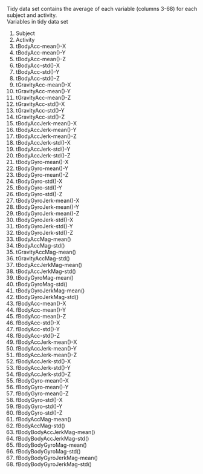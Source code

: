 Tidy data set contains the average of each variable (columns 3-68) for each subject and activity.  
Variables in tidy data set  
1. Subject  
2. Activity  
3. tBodyAcc-mean()-X  
4. tBodyAcc-mean()-Y  
5. tBodyAcc-mean()-Z  
6. tBodyAcc-std()-X  
7. tBodyAcc-std()-Y  
8. tBodyAcc-std()-Z  
9. tGravityAcc-mean()-X  
10. tGravityAcc-mean()-Y  
11. tGravityAcc-mean()-Z  
12. tGravityAcc-std()-X  
13. tGravityAcc-std()-Y  
14. tGravityAcc-std()-Z  
15. tBodyAccJerk-mean()-X  
16. tBodyAccJerk-mean()-Y  
17. tBodyAccJerk-mean()-Z  
18. tBodyAccJerk-std()-X  
19. tBodyAccJerk-std()-Y  
20. tBodyAccJerk-std()-Z  
21. tBodyGyro-mean()-X  
22. tBodyGyro-mean()-Y  
23. tBodyGyro-mean()-Z  
24. tBodyGyro-std()-X  
25. tBodyGyro-std()-Y  
26. tBodyGyro-std()-Z  
27. tBodyGyroJerk-mean()-X  
28. tBodyGyroJerk-mean()-Y  
29. tBodyGyroJerk-mean()-Z  
30. tBodyGyroJerk-std()-X  
31. tBodyGyroJerk-std()-Y  
32. tBodyGyroJerk-std()-Z  
33. tBodyAccMag-mean()  
34. tBodyAccMag-std()  
35. tGravityAccMag-mean()  
36. tGravityAccMag-std()  
37. tBodyAccJerkMag-mean()  
38. tBodyAccJerkMag-std()  
39. tBodyGyroMag-mean()  
40. tBodyGyroMag-std()  
41. tBodyGyroJerkMag-mean()  
42. tBodyGyroJerkMag-std()  
43. fBodyAcc-mean()-X  
44. fBodyAcc-mean()-Y  
45. fBodyAcc-mean()-Z  
46. fBodyAcc-std()-X  
47. fBodyAcc-std()-Y  
48. fBodyAcc-std()-Z  
49. fBodyAccJerk-mean()-X  
50. fBodyAccJerk-mean()-Y  
51. fBodyAccJerk-mean()-Z  
52. fBodyAccJerk-std()-X  
53. fBodyAccJerk-std()-Y  
54. fBodyAccJerk-std()-Z  
55. fBodyGyro-mean()-X  
56. fBodyGyro-mean()-Y  
57. fBodyGyro-mean()-Z  
58. fBodyGyro-std()-X  
59. fBodyGyro-std()-Y  
60. fBodyGyro-std()-Z  
61. fBodyAccMag-mean()  
62. fBodyAccMag-std()  
63. fBodyBodyAccJerkMag-mean()  
64. fBodyBodyAccJerkMag-std()  
65. fBodyBodyGyroMag-mean()  
66. fBodyBodyGyroMag-std()  
67. fBodyBodyGyroJerkMag-mean()  
68. fBodyBodyGyroJerkMag-std()  
